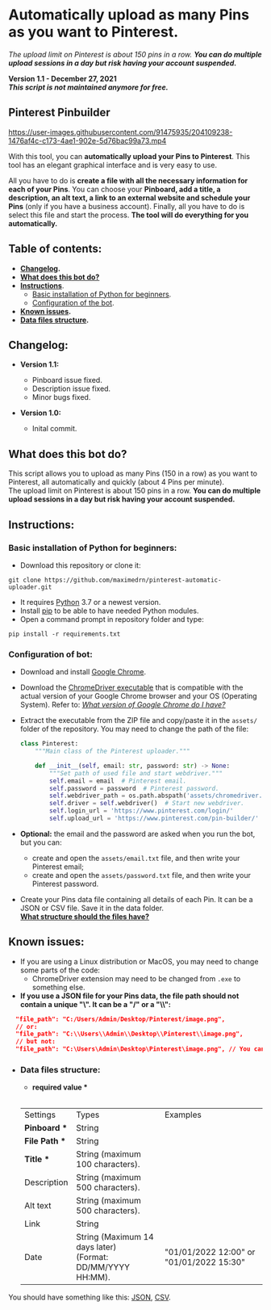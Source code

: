 # Automatically upload as many Pins as you want to Pinterest.
_The upload limit on Pinterest is about 150 pins in a row. **You can do multiple upload sessions in a day but risk having your account suspended.**_

**Version 1.1 - December 27, 2021**  
_**This script is not maintained anymore for free.**_

## Pinterest Pinbuilder

https://user-images.githubusercontent.com/91475935/204109238-1476af4c-c173-4ae1-902e-5d76bac99a73.mp4

With this tool, you can **automatically upload your Pins to Pinterest**. This tool has an elegant graphical interface and is very easy to use.

All you have to do is **create a file with all the necessary information for each of your Pins**. You can choose your **Pinboard, add a title, a description, an alt text, a link to an external website and schedule your Pins** (only if you have a business account). Finally, all you have to do is select this file and start the process. **The tool will do everything for you automatically.**


## Table of contents:

* **[Changelog](https://github.com/maximedrn/pinterest-automatic-upload#changelog).**
* **[What does this bot do?](https://github.com/maximedrn/pinterest-automatic-upload#what-does-this-bot-do)**
* **[Instructions](https://github.com/maximedrn/pinterest-automatic-upload#instructions)**.
  * [Basic installation of Python for beginners](https://github.com/maximedrn/pinterest-automatic-upload#basic-installation-of-python-for-beginners).
  * [Configuration of the bot](https://github.com/maximedrn/pinterest-automatic-upload#configuration-of-the-bot).
* **[Known issues](https://github.com/maximedrn/pinterest-automatic-upload#known-issues).**
* **[Data files structure](https://github.com/maximedrn/pinterest-automatic-upload#data-files-structure).**


## Changelog:

* **Version 1.1:**
  * Pinboard issue fixed.
  * Description issue fixed.
  * Minor bugs fixed. 

* **Version 1.0:** 
  * Inital commit.


## What does this bot do?

This script allows you to upload as many Pins (150 in a row) as you want to Pinterest, all automatically and quickly (about 4 Pins per minute).  
The upload limit on Pinterest is about 150 pins in a row. **You can do multiple upload sessions in a day but risk having your account suspended.**


## Instructions:

### Basic installation of Python for beginners:
  * Download this repository or clone it:
  
  ```
  git clone https://github.com/maximedrn/pinterest-automatic-uploader.git
  ```
  * It requires [Python](https://www.python.org/) 3.7 or a newest version.
  * Install [pip](https://pip.pypa.io/en/stable/installation/) to be able to have needed Python modules.
  * Open a command prompt in repository folder and type:
  
  ```
  pip install -r requirements.txt
  ```


### Configuration of bot:

  * Download and install [Google Chrome](https://www.google.com/intl/en_en/chrome/).
  * Download the [ChromeDriver executable](https://chromedriver.chromium.org/downloads) that is compatible with the actual version of your Google Chrome browser and your OS (Operating System). Refer to: _[What version of Google Chrome do I have?](https://www.whatismybrowser.com/detect/what-version-of-chrome-do-i-have)_
  * Extract the executable from the ZIP file and copy/paste it in the `assets/` folder of the repository. You may need to change the path of the file:

    ```python
    class Pinterest:
        """Main class of the Pinterest uploader."""

        def __init__(self, email: str, password: str) -> None:
            """Set path of used file and start webdriver."""
            self.email = email  # Pinterest email.
            self.password = password  # Pinterest password.
            self.webdriver_path = os.path.abspath('assets/chromedriver.exe')  # Edit this line with your path.
            self.driver = self.webdriver()  # Start new webdriver.
            self.login_url = 'https://www.pinterest.com/login/'
            self.upload_url = 'https://www.pinterest.com/pin-builder/'
    ```
  * **Optional:** the email and the password are asked when you run the bot, but you can:
    * create and open the `assets/email.txt` file, and then write your Pinterest email;
    * create and open the `assets/password.txt` file, and then write your Pinterest password.
  * Create your Pins data file containing all details of each Pin. It can be a JSON or CSV file. Save it in the data folder.  
    **[What structure should the files have?](https://github.com/maximedrn/pinterest-automatic-upload#data-files-structure)**


## Known issues:

* If you are using a Linux distribution or MacOS, you may need to change some parts of the code:  
  * ChromeDriver extension may need to be changed from `.exe` to something else.
* **If you use a JSON file for your Pins data, the file path should not contain a unique "\\". It can be a "/" or a "\\\\":**

```json
  "file_path": "C:/Users/Admin/Desktop/Pinterest/image.png",
  // or:
  "file_path": "C:\\Users\\Admin\\Desktop\\Pinterest\\image.png",
  // but not:
  "file_path": "C:\Users\Admin\Desktop\Pinterest\image.png", // You can see that "\" is highlighted in red.
  ```

* ### Data files structure:

   * <strong>required value *</strong>
          
   <br>
   <table>
      <tbody>
         <tr>
            <td>Settings</td>
            <td>Types</td>
            <td>Examples</td>
         </tr>
         <tr>
            <td><strong>Pinboard *</strong></td>
            <td>String</td>
         </tr>
         <tr>
            <td><strong>File Path *</strong></td>
            <td>String</td>
         </tr>
         <tr>
            <td><strong>Title *</strong></td>
            <td>String (maximum 100 characters).</td>
         </tr>
         <tr>
            <td>Description</td>
            <td>String (maximum 500 characters).</td>
         </tr>
         <tr>
            <td>Alt text</td>
            <td>String (maximum 500 characters).</td>
         </tr>
         <tr>
            <td>Link</td>
            <td>String</td>
         </tr>
         <tr>
            <td>Date</td>
            <td>String (Maximum 14 days later)
              <br>(Format: DD/MM/YYYY HH:MM).</td>
            <td>"01/01/2022 12:00" or "01/01/2022 15:30"</td>
         </tr>
      </tbody>
   </table>

You should have something like this:  [JSON](https://github.com/maximedrn/pinterest-automatic-upload/blob/master/data/json_structure.json), [CSV](https://github.com/maximedrn/pinterest-automatic-upload/blob/master/data/csv_structure.csv).
